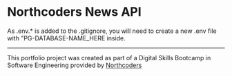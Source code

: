 # Northcoders News API

As .env.\* is added to the .gitignore, you will need to create a new .env file with "PG-DATABASE-NAME_HERE inside.

---

This portfolio project was created as part of a Digital Skills Bootcamp in Software Engineering provided by [Northcoders](https://northcoders.com/)

